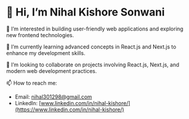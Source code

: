 # 👋 Hi, I’m Nihal Kishore Sonwani

👀 I’m interested in building user-friendly web applications and exploring new frontend technologies.

🌱 I’m currently learning advanced concepts in React.js and Next.js to enhance my development skills.

💞️ I’m looking to collaborate on projects involving React.js, Next.js, and modern web development practices.

📫 How to reach me: 
- Email: [nihal301298@gmail.com](mailto:nihal301298@gmail.com)
- LinkedIn: [www.linkedin.com/in/nihal-kishore/](https://www.linkedin.com/in/nihal-kishore/)



<!---
Nihal30/Nihal30 is a ✨ special ✨ repository because its `README.md` (this file) appears on your GitHub profile.
You can click the Preview link to take a look at your changes.
--->
